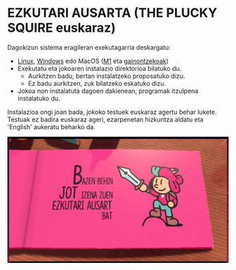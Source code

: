 # EZKUTARI AUSARTA (THE PLUCKY SQUIRE euskaraz)

Dagokizun sistema eragileran exekutagarria deskargatu:

* [Linux](./instalatzailea/the_plucky_squire_linux), [Windows](./instalatzailea/the_plucky_squire.exe) edo MacOS ([M1](./instalatzailea/the_plucky_squire_macos_m1) eta [gainontzekoak](./instalatzailea/the_plucky_squire_macos))
* Exekutatu eta jokoaren instalazio direktorioa bilatuko du.
  * Aurkitzen badu, bertan instalatzeko proposatuko dizu.
  * Ez badu aurkitzen, zuk bilatzeko eskatuko dizu.
* Jokoa non instalatuta dagoen dakienean, programak itzulpena instalatuko du.

Instalazioa ongi joan bada, jokoko testuek euskaraz agertu behar lukete. Testuak ez badira euskaraz ageri, ezarpenetan hizkuntza aldatu eta 'English' aukeratu beharko da.

![](irudiak/bazen_behin.png)